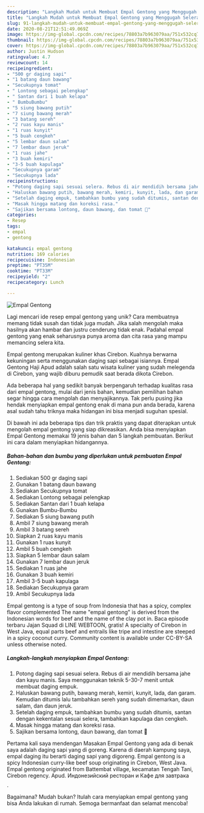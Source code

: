 ```yaml
---
description: "Langkah Mudah untuk Membuat Empal Gentong yang Menggugah Selera"
title: "Langkah Mudah untuk Membuat Empal Gentong yang Menggugah Selera"
slug: 91-langkah-mudah-untuk-membuat-empal-gentong-yang-menggugah-selera
date: 2020-08-21T12:51:49.069Z
image: https://img-global.cpcdn.com/recipes/78803a7b963079aa/751x532cq70/empal-gentong-foto-resep-utama.jpg
thumbnail: https://img-global.cpcdn.com/recipes/78803a7b963079aa/751x532cq70/empal-gentong-foto-resep-utama.jpg
cover: https://img-global.cpcdn.com/recipes/78803a7b963079aa/751x532cq70/empal-gentong-foto-resep-utama.jpg
author: Justin Hudson
ratingvalue: 4.7
reviewcount: 14
recipeingredient:
- "500 gr daging sapi"
- "1 batang daun bawang"
- "Secukupnya tomat"
- " Lontong sebagai pelengkap"
- " Santan dari 1 buah kelapa"
- " BumbuBumbu"
- "5 siung bawang putih"
- "7 siung bawang merah"
- "3 batang sereh"
- "2 ruas kayu manis"
- "1 ruas kunyit"
- "5 buah cengkeh"
- "5 lembar daun salam"
- "7 lembar daun jeruk"
- "1 ruas jahe"
- "3 buah kemiri"
- "3-5 buah kapulaga"
- "Secukupnya garam"
- "Secukupnya lada"
recipeinstructions:
- "Potong daging sapi sesuai selera. Rebus di air mendidih bersama jahe dan kayu manis. Saya menggunakan teknik 5-30-7 menit untuk membuat daging empuk."
- "Haluskan bawang putih, bawang merah, kemiri, kunyit, lada, dan garam. Kemudian ditumis lalu tambahkan sereh yang sudah dimemarkan, daun salam, dan daun jeruk."
- "Setelah daging empuk, tambahkan bumbu yang sudah ditumis, santan dengan kekentalan sesuai selera, tambahkan kapulaga dan cengkeh."
- "Masak hingga matang dan koreksi rasa."
- "Sajikan bersama lontong, daun bawang, dan tomat 🙂"
categories:
- Resep
tags:
- empal
- gentong

katakunci: empal gentong 
nutrition: 169 calories
recipecuisine: Indonesian
preptime: "PT35M"
cooktime: "PT33M"
recipeyield: "2"
recipecategory: Lunch

---
```



![Empal Gentong](https://img-global.cpcdn.com/recipes/78803a7b963079aa/751x532cq70/empal-gentong-foto-resep-utama.jpg)

Lagi mencari ide resep empal gentong yang unik? Cara membuatnya memang tidak susah dan tidak juga mudah. Jika salah mengolah maka hasilnya akan hambar dan justru cenderung tidak enak. Padahal empal gentong yang enak seharusnya punya aroma dan cita rasa yang mampu memancing selera kita.

Empal gentong merupakan kuliner khas Cirebon. Kuahnya berwarna kekuningan serta menggunakan daging sapi sebagai isiannya. Empal Gentong Haji Apud adalah salah satu wisata kuliner yang sudah melegenda di Cirebon, yang wajib diburu pemudik saat berada dikota Cirebon.

Ada beberapa hal yang sedikit banyak berpengaruh terhadap kualitas rasa dari empal gentong, mulai dari jenis bahan, kemudian pemilihan bahan segar hingga cara mengolah dan menyajikannya. Tak perlu pusing jika hendak menyiapkan empal gentong enak di mana pun anda berada, karena asal sudah tahu triknya maka hidangan ini bisa menjadi suguhan spesial.


Di bawah ini ada beberapa tips dan trik praktis yang dapat diterapkan untuk mengolah empal gentong yang siap dikreasikan. Anda bisa menyiapkan Empal Gentong memakai 19 jenis bahan dan 5 langkah pembuatan. Berikut ini cara dalam menyiapkan hidangannya.

<!--inarticleads1-->

##### Bahan-bahan dan bumbu yang diperlukan untuk pembuatan Empal Gentong:

1. Sediakan 500 gr daging sapi
1. Gunakan 1 batang daun bawang
1. Sediakan Secukupnya tomat
1. Sediakan  Lontong sebagai pelengkap
1. Sediakan  Santan dari 1 buah kelapa
1. Gunakan  Bumbu-Bumbu
1. Sediakan 5 siung bawang putih
1. Ambil 7 siung bawang merah
1. Ambil 3 batang sereh
1. Siapkan 2 ruas kayu manis
1. Gunakan 1 ruas kunyit
1. Ambil 5 buah cengkeh
1. Siapkan 5 lembar daun salam
1. Gunakan 7 lembar daun jeruk
1. Sediakan 1 ruas jahe
1. Gunakan 3 buah kemiri
1. Ambil 3-5 buah kapulaga
1. Sediakan Secukupnya garam
1. Ambil Secukupnya lada


Empal gentong is a type of soup from Indonesia that has a spicy, complex flavor complemented The name &#34;empal gentong&#34; is derived from the Indonesian words for beef and the name of the clay pot in. Baca episode terbaru Jajan Squad di LINE WEBTOON, gratis! A specialty of Cirebon in West Java, equal parts beef and entrails like tripe and intestine are steeped in a spicy coconut curry. Community content is available under CC-BY-SA unless otherwise noted. 

<!--inarticleads2-->

##### Langkah-langkah menyiapkan Empal Gentong:

1. Potong daging sapi sesuai selera. Rebus di air mendidih bersama jahe dan kayu manis. Saya menggunakan teknik 5-30-7 menit untuk membuat daging empuk.
1. Haluskan bawang putih, bawang merah, kemiri, kunyit, lada, dan garam. Kemudian ditumis lalu tambahkan sereh yang sudah dimemarkan, daun salam, dan daun jeruk.
1. Setelah daging empuk, tambahkan bumbu yang sudah ditumis, santan dengan kekentalan sesuai selera, tambahkan kapulaga dan cengkeh.
1. Masak hingga matang dan koreksi rasa.
1. Sajikan bersama lontong, daun bawang, dan tomat 🙂


Pertama kali saya mendengan Masakan Empal Gentong yang ada di benak saya adalah daging sapi yang di goreng. Karena di daerah kampung saya, empal daging itu berarti daging sapi yang digoreng. Empal gentong is a spicy Indonesian curry-like beef soup originating in Cirebon, West Java. Empal gentong originated from Battembat village, kecamatan Tengah Tani, Cirebon regency. Apud. Индонезийский ресторан и Кафе для завтрака$$$$. 

Bagaimana? Mudah bukan? Itulah cara menyiapkan empal gentong yang bisa Anda lakukan di rumah. Semoga bermanfaat dan selamat mencoba!
